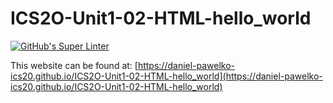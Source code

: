 # ICS2O-Unit1-02-HTML-hello_world
[![GitHub's Super Linter](https://github.com/daniel-pawelko-ics20/ICS2O-Unit1-02-HTML-hello_world/workflows/GitHub's%20Super%20Linter/badge.svg)](https://github.com/daniel-pawelko-ics20/ICS2O-Unit1-02-HTML-hello_world/actions)


This website can be found at: [https://daniel-pawelko-ics20.github.io/ICS2O-Unit1-02-HTML-hello_world](https://daniel-pawelko-ics20.github.io/ICS2O-Unit1-02-HTML-hello_world)
